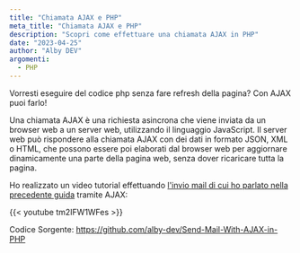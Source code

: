 ```yaml
---
title: "Chiamata AJAX e PHP"
meta_title: "Chiamata AJAX e PHP"
description: "Scopri come effettuare una chiamata AJAX in PHP"
date: "2023-04-25"
author: "Alby DEV"
argomenti:
  - PHP
---
```


Vorresti eseguire del codice php senza fare refresh della pagina? Con AJAX puoi farlo!

Una chiamata AJAX è una richiesta asincrona che viene inviata da un browser web a un server web, utilizzando il linguaggio JavaScript. Il server web può rispondere alla chiamata AJAX con dei dati in formato JSON, XML o HTML, che possono essere poi elaborati dal browser web per aggiornare dinamicamente una parte della pagina web, senza dover ricaricare tutta la pagina.

Ho realizzato un video tutorial effettuando [l'invio mail di cui ho parlato nella precedente guida](/guide/inviare-mail-in-php/) tramite AJAX:

{{< youtube tm2IFW1WFes >}}

Codice Sorgente: https://github.com/alby-dev/Send-Mail-With-AJAX-in-PHP
